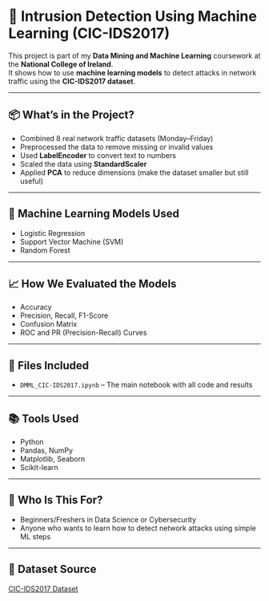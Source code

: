 # 🔐 Intrusion Detection Using Machine Learning (CIC-IDS2017)

This project is part of my **Data Mining and Machine Learning** coursework at the **National College of Ireland**.  
It shows how to use **machine learning models** to detect attacks in network traffic using the **CIC-IDS2017 dataset**.

---

## 📦 What’s in the Project?

- Combined 8 real network traffic datasets (Monday–Friday)
- Preprocessed the data to remove missing or invalid values
- Used **LabelEncoder** to convert text to numbers
- Scaled the data using **StandardScaler**
- Applied **PCA** to reduce dimensions (make the dataset smaller but still useful)

---

## 🧠 Machine Learning Models Used

- Logistic Regression
- Support Vector Machine (SVM)
- Random Forest

---

## 📈 How We Evaluated the Models

- Accuracy
- Precision, Recall, F1-Score
- Confusion Matrix
- ROC and PR (Precision-Recall) Curves

---

## 📁 Files Included

- `DMML_CIC-IDS2017.ipynb` – The main notebook with all code and results

---

## 📚 Tools Used

- Python
- Pandas, NumPy
- Matplotlib, Seaborn
- Scikit-learn

---

## 🙋 Who Is This For?

- Beginners/Freshers in Data Science or Cybersecurity
- Anyone who wants to learn how to detect network attacks using simple ML steps

---

## 🔗 Dataset Source

[CIC-IDS2017 Dataset](https://www.unb.ca/cic/datasets/ids-2017.html)

